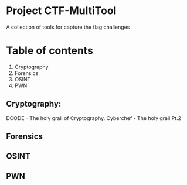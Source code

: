 # Project CTF-MultiTool
 A collection of tools for capture the flag challenges

# Table of contents
1. Cryptography
2. Forensics
3. OSINT
4. PWN


## Cryptography:

DCODE -         The holy grail of Cryptography.
Cyberchef -     The holy grail Pt.2

## Forensics

## OSINT

## PWN